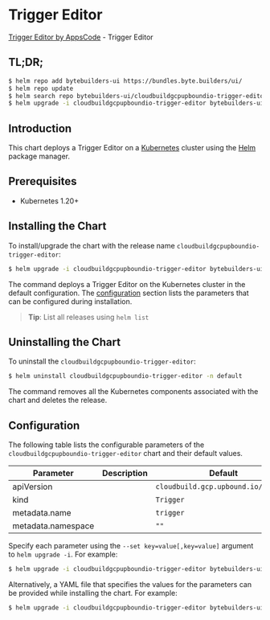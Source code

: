 # Trigger Editor

[Trigger Editor by AppsCode](https://byte.builders) - Trigger Editor

## TL;DR;

```bash
$ helm repo add bytebuilders-ui https://bundles.byte.builders/ui/
$ helm repo update
$ helm search repo bytebuilders-ui/cloudbuildgcpupboundio-trigger-editor --version=v0.4.18
$ helm upgrade -i cloudbuildgcpupboundio-trigger-editor bytebuilders-ui/cloudbuildgcpupboundio-trigger-editor -n default --create-namespace --version=v0.4.18
```

## Introduction

This chart deploys a Trigger Editor on a [Kubernetes](http://kubernetes.io) cluster using the [Helm](https://helm.sh) package manager.

## Prerequisites

- Kubernetes 1.20+

## Installing the Chart

To install/upgrade the chart with the release name `cloudbuildgcpupboundio-trigger-editor`:

```bash
$ helm upgrade -i cloudbuildgcpupboundio-trigger-editor bytebuilders-ui/cloudbuildgcpupboundio-trigger-editor -n default --create-namespace --version=v0.4.18
```

The command deploys a Trigger Editor on the Kubernetes cluster in the default configuration. The [configuration](#configuration) section lists the parameters that can be configured during installation.

> **Tip**: List all releases using `helm list`

## Uninstalling the Chart

To uninstall the `cloudbuildgcpupboundio-trigger-editor`:

```bash
$ helm uninstall cloudbuildgcpupboundio-trigger-editor -n default
```

The command removes all the Kubernetes components associated with the chart and deletes the release.

## Configuration

The following table lists the configurable parameters of the `cloudbuildgcpupboundio-trigger-editor` chart and their default values.

|     Parameter      | Description |                    Default                     |
|--------------------|-------------|------------------------------------------------|
| apiVersion         |             | <code>cloudbuild.gcp.upbound.io/v1beta1</code> |
| kind               |             | <code>Trigger</code>                           |
| metadata.name      |             | <code>trigger</code>                           |
| metadata.namespace |             | <code>""</code>                                |


Specify each parameter using the `--set key=value[,key=value]` argument to `helm upgrade -i`. For example:

```bash
$ helm upgrade -i cloudbuildgcpupboundio-trigger-editor bytebuilders-ui/cloudbuildgcpupboundio-trigger-editor -n default --create-namespace --version=v0.4.18 --set apiVersion=cloudbuild.gcp.upbound.io/v1beta1
```

Alternatively, a YAML file that specifies the values for the parameters can be provided while
installing the chart. For example:

```bash
$ helm upgrade -i cloudbuildgcpupboundio-trigger-editor bytebuilders-ui/cloudbuildgcpupboundio-trigger-editor -n default --create-namespace --version=v0.4.18 --values values.yaml
```
